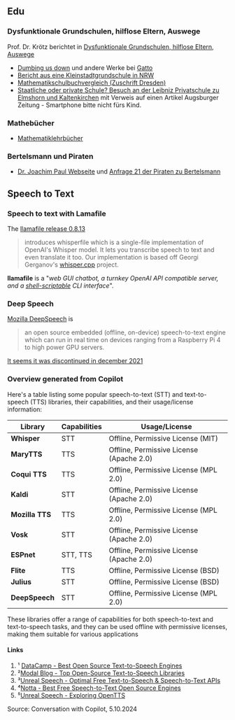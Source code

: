 
## Edu


### Dysfunktionale Grundschulen, hilflose Eltern, Auswege
Prof. Dr. Krötz berichtet in [Dysfunktionale Grundschulen, hilflose Eltern, Auswege](https://www.youtube.com/watch?v=QtIOXoVSp_o)
 - [Dumbing us down](https://archive.org/details/DumbingUsDown-TheHiddenAgendaOfCompulsoryEducation/page/n21/mode/2up) und andere Werke bei [Gatto](https://archive.org/search?query=creator%3A%22JOHN+TAYLOR+GATTO%22)
 - [Bericht aus eine Kleinstadtgrundschule in NRW](https://drive.google.com/file/d/1hMbMcxTvNFZ2jXHDVJYTC3zqENw6wd0d/view?usp=sharing)
 - [Mathematikschulbuchvergleich (Zuschrift Dresden)](https://drive.google.com/file/d/1cBH6wLq6mpX5tSwd5RRn1kC0qhxZv2_M/view?usp=sharing)
 - [Staatliche oder private Schule? Besuch an der Leibniz Privatschule zu Elmshorn und Kaltenkirchen](https://drive.google.com/file/d/1q70K97owOBWjRLuDTZZDq6Cmo1OvP9L9/view?usp=sharing) mit Verweis auf einen Artikel Augsburger Zeitung - Smartphone bitte nicht fürs Kind.

### Mathebücher 
 - [Mathematiklehrbücher](https://mathematikalpha.de/mathematikschulbuecher)

### Bertelsmann und Piraten
 - [Dr. Joachim Paul Webseite](http://www.vordenker.de/) und [Anfrage 21 der Piraten zu Bertelsmann](https://www.vordenker.de/blog/1658/)


## Speech to Text

### Speech to text with Lamafile
The [llamafile release 0.8.13](https://github.com/Mozilla-Ocho/llamafile/releases/tag/0.8.13) 

> introduces whisperfile which is a single-file implementation of OpenAI's Whisper model. It lets you transcribe speech
 to text and even translate it too. Our implementation is based off Georgi Gerganov's [whisper.cpp](https://huggingface.co/ggerganov/whisper.cpp) project.

**llamafile** is a "_web GUI chatbot, a turnkey OpenAI API compatible server, and a [shell-scriptable](https://justine.lol/oneliners/) CLI interface_". 

### Deep Speech
[Mozilla DeepSpeech](https://github.com/mozilla/DeepSpeech) is 
> an open source embedded (offline, on-device) speech-to-text engine which can run in real time on devices ranging from a Raspberry Pi 4 to high power GPU servers.

[It seems it was discontinued in december 2021](https://github.com/mozilla/DeepSpeech/issues/3693)

### Overview generated from Copilot

Here's a table listing some popular speech-to-text (STT) and text-to-speech (TTS) libraries, their capabilities, and their usage/license information:

| Library         | Capabilities         | Usage/License                              |
|-----------------|----------------------|--------------------------------------------|
| **Whisper**     | STT                  | Offline, Permissive License (MIT)          |
| **MaryTTS**     | TTS                  | Offline, Permissive License (Apache 2.0)   |
| **Coqui TTS**   | TTS                  | Offline, Permissive License (MPL 2.0)      |
| **Kaldi**       | STT                  | Offline, Permissive License (Apache 2.0)   |
| **Mozilla TTS** | TTS                  | Offline, Permissive License (MPL 2.0)      |
| **Vosk**        | STT                  | Offline, Permissive License (Apache 2.0)   |
| **ESPnet**      | STT, TTS             | Offline, Permissive License (Apache 2.0)   |
| **Flite**       | TTS                  | Offline, Permissive License (BSD)          |
| **Julius**      | STT                  | Offline, Permissive License (BSD)          |
| **DeepSpeech**  | STT                  | Offline, Permissive License (MPL 2.0)      |

These libraries offer a range of capabilities for both speech-to-text and text-to-speech tasks, and they can be used offline with permissive licenses, making them suitable for various applications

#### Links

 1. ¹ [DataCamp - Best Open Source Text-to-Speech Engines](https://www.datacamp.com/blog/best-open-source-text-to-speech-tts-engines)
1. ²[Modal Blog - Top Open-Source Text-to-Speech Libraries](https://modal.com/blog/open-source-tts)
1. ³[Unreal Speech - Optimal Free Text-to-Speech & Speech-to-Text APIs](https://blog.unrealspeech.com/the-best-free-apis-ai-models-and-open-source-platforms-for-speech-to-text-conversion/)
1. ⁴[Notta - Best Free Speech-to-Text Open Source Engines](https://www.notta.ai/en/blog/speech-to-text-open-source)
1. ⁵[Unreal Speech - Exploring OpenTTS](https://blog.unrealspeech.com/exploring-opentts-an-open-source-text-to-speech-tool/)

Source: Conversation with Copilot, 5.10.2024
